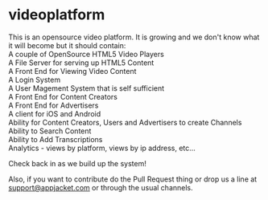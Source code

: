 videoplatform
=============

This is an opensource video platform.  It is growing and we don't know what it will become but it should contain:
<br>A couple of OpenSource HTML5 Video Players
<br>A File Server for serving up HTML5 Content
<br>A Front End for Viewing Video Content
<br>A Login System 
<br>A User Magement System that is self sufficient
<br>A Front End for Content Creators
<br>A Front End for Advertisers
<br>A client for iOS and Android
<br>Ability for Content Creators, Users and Advertisers to create Channels
<br>Ability to Search Content
<br>Ability to Add Transcriptions
<br>Analytics - views by platform, views by ip address, etc...

Check back in as we build up the system!  

Also, if you want to contribute do the Pull Request thing or drop us a line at support@appjacket.com or through the usual channels.
